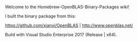 Welcome to the Homebrew-OpenBLAS-Binary-Packages wiki!

I built the binary package from this:

https://github.com/xianyi/OpenBLAS | http://www.openblas.net/

Build with Visual Studio Enterprise 2017 (Release | x64).

